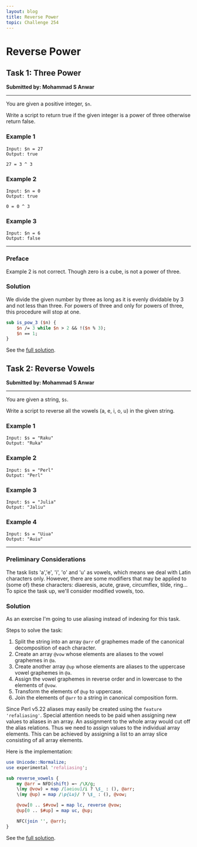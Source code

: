 ```yaml
---
layout: blog
title: Reverse Power
topic: Challenge 254
---
```

# Reverse Power

## Task 1: Three Power
**Submitted by: Mohammad S Anwar**

---
You are given a positive integer, `$n`.

Write a script to return true if the given integer is a power of three otherwise return false.

### Example 1
```
Input: $n = 27
Output: true

27 = 3 ^ 3
```
### Example 2
```
Input: $n = 0
Output: true

0 = 0 ^ 3
```
### Example 3
```
Input: $n = 6
Output: false
```
---
### Preface
Example 2 is not correct.
Though zero is a cube, is not a power of three.
### Solution
We divide the given number by three as long as it is evenly dividable by 3 and not less than three.
For powers of three and only for powers of three, this procedure will stop at one.
```perl
sub is_pow_3 ($n) {
    $n /= 3 while $n > 2 && !($n % 3);
    $n == 1; 
}
```
See the [full solution](https://github.com/manwar/perlweeklychallenge-club/blob/master/challenge-254/jo-37/perl/ch-1.pl).
## Task 2: Reverse Vowels
**Submitted by: Mohammad S Anwar**

---
You are given a string, `$s`.

Write a script to reverse all the vowels (a, e, i, o, u) in the given string.

### Example 1
```
Input: $s = "Raku"
Output: "Ruka"
```
### Example 2
```
Input: $s = "Perl"
Output: "Perl"
```
### Example 3
```
Input: $s = "Julia"
Output: "Jaliu"
```
### Example 4
```
Input: $s = "Uiua"
Output: "Auiu"
```
---
### Preliminary Considerations
The task lists 'a','e', 'i', 'o' and 'u' as vowels, which means we deal with Latin characters only.
However, there are some modifiers that may be applied to (some of) these characters: diaeresis, acute, grave, circumflex, tilde, ring...
To spice the task up, we'll consider modified vowels, too.
### Solution
As an exercise I'm going to use aliasing instead of indexing for this task.

Steps to solve the task:

 1. Split the string into an array `@arr` of graphemes made of the canonical decomposition of each character.
 2. Create an array `@vow` whose elements are aliases to the vowel graphemes in `@a`.
 3. Create another array `@up` whose elements are aliases to the uppercase vowel graphemes in `@a`.
 4. Assign the vowel graphemes in reverse order and in lowercase to the elements of `@vow`.
 5. Transform the elements of `@up` to uppercase.
 6. Join the elements of `@arr` to a string in canonical composition form.

Since Perl v5.22 aliases may easily be created using the `feature 'refaliasing'`.
Special attention needs to be paid when assigning new values to aliases in an array.
An assignment to the whole array would cut off the alias relations.
Thus we need to assign values to the individual array elements.
This can be achieved by assigning a list to an array slice consisting of all array elements.

Here is the implementation:
```perl
use Unicode::Normalize;
use experimental 'refaliasing';

sub reverse_vowels {
    my @arr = NFD(shift) =~ /\X/g;
    \(my @vow) = map /[aeiou]/i ? \$_ : (), @arr;
    \(my @up) = map /\p{Lu}/ ? \$_ : (), @vow;

    @vow[0 .. $#vow] = map lc, reverse @vow;
    @up[0 .. $#up] = map uc, @up;

    NFC(join '', @arr);
}

```
See the [full solution](https://github.com/manwar/perlweeklychallenge-club/blob/master/challenge-254/jo-37/perl/ch-2.pl).

